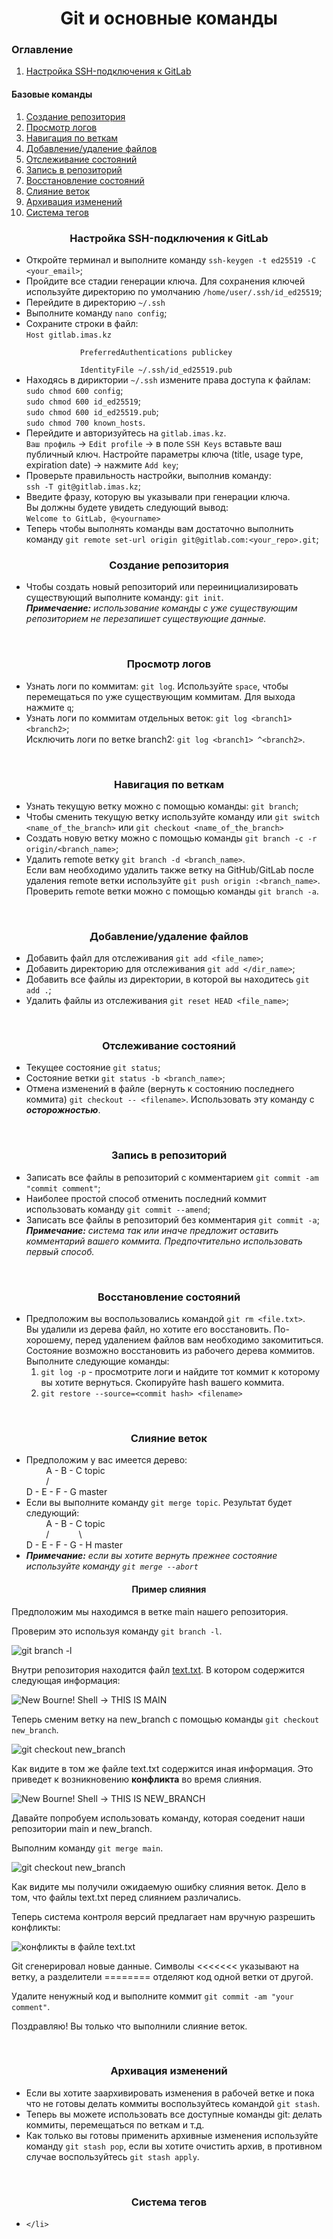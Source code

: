 <h1 align="center">Git и основные команды</h1>

<h3>Оглавление</h3>
<ol>
    <li><a href="#settings-1">Настройка SSH-подключения к GitLab</a></li>
</ol>

<h4>Базовые команды</h4>
<ol>
    <li><a href="#block-1">Создание репозитория</a></li>
    <li><a href="#block-2">Просмотр логов</a></li>
    <li><a href="#block-3">Навигация по веткам</a></li>
    <li><a href="#block-4">Добавление/удаление файлов</a></li>
    <li><a href="#block-5">Отслеживание состояний</a></li>
    <li><a href="#block-6">Запись в репозиторий</a></li>
    <li><a href="#block-7">Восстановление состояний</a></li>
    <li><a href="#block-8">Слияние веток</a></li>
    <li><a href="#block-9">Архивация изменений</a></li>
    <li><a href="#block-10">Система тегов</a></li>

</ol>

<h3 align="center" id="settings-1">Настройка SSH-подключения к GitLab</h3>
<ul>
    <li>
        Откройте терминал и выполните команду <code>ssh-keygen -t ed25519 -C &lt;your_email&gt;</code>;
    </li>
    <li>
        Пройдите все стадии генерации ключа. Для сохранения ключей используйте директорию по умолчанию <code>/home/user/.ssh/id_ed25519</code>;
    </li>
    <li>
        Перейдите в директорию <code>~/.ssh</code>
    </li>
    <li>
        Выполните команду <code>nano config</code>;
    </li>
    <li>
        Сохраните строки в файл:<br>
        <code>Host gitlab.imas.kz<br>
        &nbsp;&nbsp;&nbsp;&nbsp;PreferredAuthentications publickey<br>
        &nbsp;&nbsp;&nbsp;&nbsp;IdentityFile ~/.ssh/id_ed25519.pub</code>
    </li>
    <li>
        Находясь в дириктории <code>~/.ssh</code> измените права доступа к файлам:<br>
        <code>sudo chmod 600 config</code>;<br>
        <code>sudo chmod 600 id_ed25519</code>;<br>
        <code>sudo chmod 600 id_ed25519.pub</code>;<br>
        <code>sudo chmod 700 known_hosts</code>.
    </li>
    <li>
        Перейдите и авторизуйтесь на <code>gitlab.imas.kz</code>.<br> 
        <code>Ваш профиль</code> -> <code>Edit profile</code> -> в поле <code>SSH Keys</code> вставьте ваш публичный ключ.
        Настройте параметры ключа (title, usage type, expiration date) -> нажмите <code>Add key</code>;
    </li>
    <li>
        Проверьте правильность настройки, выполнив команду:<br>
        <code>ssh -T git@gitlab.imas.kz</code>;
    </li>
    <li>
        Введите фразу, которую вы указывали при генерации ключа.<br>
        Вы должны будете увидеть следующий вывод:<br>
        <code>Welcome to GitLab, @&lt;yourname&gt;</code>
    </li>
    <li>
        Теперь чтобы выполнять команды вам достаточно выполнить команду <code>git remote set-url origin git@gitlab.com:&lt;your_repo&gt;.git</code>;
    </li>
</ul>




<h3 align="center" id="block-1">Создание репозитория</h3>

<ul>
    <li>
    Чтобы создать новый репозиторий или переинициализировать существующий выполните команду:
    <code>git init</code>.<br> <i><b>Примечаение:</b> использование команды с уже существующим репозиторием не перезапишет существующие данные.</i> 
    </li>
</ul>
<br>

<h3 align="center" id="block-2">Просмотр логов</h3>

<ul>
    <li>
    Узнать логи по коммитам: <code>git log</code>.
    Используйте <code>space</code>, чтобы перемещаться по уже существующим коммитам.
    Для выхода нажмите <code>q</code>;<br>
    </li>
    <li>
    Узнать логи по коммитам отдельных веток: <code>git log &lt;branch1&gt; &lt;branch2&gt;</code>;<br>
    Исключить логи по ветке branch2: <code>git log &lt;branch1&gt; ^&lt;branch2&gt;</code>.
    </li>
</ul>
<br>

<h3 align="center" id="block-3">Навигация по веткам</h3>

<ul id="block-3">
    <li>
        Узнать текущую ветку можно с помощью команды: <code>git branch</code>;
    </li>
    <li>
        Чтобы сменить текущую ветку используйте команду или 
        <code>git switch &lt;name_of_the_branch&gt;</code> или <code>git checkout &lt;name_of_the_branch&gt;</code><br>
    </li>
    <li>
        Создать новую ветку можно с помощью команды <code>git branch -c -r origin/&lt;branch_name&gt;</code>;<br>
    </li>
    <li>
        Удалить remote ветку <code>git branch -d &lt;branch_name&gt;</code>.<br>
        Если вам необходимо удалить также ветку на GitHub/GitLab после удаления remote ветки используйте <code>git push origin :&lt;branch_name&gt;</code>.<br>
        Проверить remote ветки можно с помощью команды <code>git branch -a</code>.
    </li>
</ul>
<br>

<h3 align="center" id="block-4">Добавление/удаление файлов</h3>
<ul>
    <li>
        Добавить файл для отслеживания <code>git add &lt;file_name&gt;</code>;
    </li>
    <li>
        Добавить директорию для отслеживания <code>git add &lt;/dir_name&gt;</code>;
    </li>
    <li>
        Добавить все файлы из директории, в которой вы находитесь <code>git add .</code>;
    </li>
    <li>
        Удалить файлы из отслеживания <code>git reset HEAD &lt;file_name&gt;</code>;
    </li>
</ul>
<br>

<h3 align="center" id="block-5">Отслеживание состояний</h3>
<ul>
    <li>
        Текущее состояние <code>git status</code>;
    </li>
    <li>
        Состояние ветки <code>git status -b &lt;branch_name&gt;</code>;
    </li>
    <li>
        Отмена изменений в файле (вернуть к состоянию последнего коммита) <code>git checkout -- &lt;filename&gt;</code>. Использовать эту команду с <i><b>осторожностью</b></i>.
    </li>
</ul>
<br>

<h3 align="center" id="block-6">Запись в репозиторий</h3>
<ul>
    <li>
        Записать все файлы в репозиторий с комментарием <code>git commit -am "commit comment"</code>;
    </li>
    <li>
        Наиболее простой способ отменить последний коммит использовать команду <code>git commit --amend</code>;
    </li>
    <li>
        Записать все файлы в репозиторий без комментария <code>git commit -a</code>;<br>
        <i><b>Примечание:</b> система так или иначе предложит оставить комментарий вашего коммита. Предпочтительно использовать первый способ.</i>
    </li>
</ul>
<br>

<h3 align="center" id="block-7">Восстановление состояний</h3>
<ul>
    <li>
        Предположим вы воспользовались командой <code>git rm &lt;file.txt&gt;</code>.<br>
        Вы удалили из дерева файл, но хотите его восстановить. По-хорошему, перед удалением файлов вам необходимо закомититься.<br>
        Состояние возможно восстановить из рабочего дерева коммитов.<br>
        Выполните следующие команды:
        <ol>
            <li><code>git log -p</code> - просмотрите логи и найдите тот коммит к которому вы хотите вернуться. Скопируйте hash вашего коммита.</li>
            <li><code>git restore --source=&lt;commit hash&gt; &lt;filename&gt;</code></li>
        </ol>
    </li>
</ul>
<br>

<h3 align="center" id="block-8">Слияние веток</h3>
<ul>
    <li>
        Предположим у вас имеется дерево:<br>
        &nbsp; &nbsp; &nbsp; &nbsp; A - B - C topic<br>
        &nbsp; &nbsp; &nbsp; &nbsp; /<br>
        D - E - F - G master
    </li>
    <li>
        Если вы выполните команду <code>git merge topic</code>. Результат будет следующий:<br>
        &nbsp; &nbsp; &nbsp; &nbsp; A - B - C topic<br>
        &nbsp; &nbsp; &nbsp; &nbsp; / &nbsp; &nbsp; &nbsp; &nbsp; &nbsp; &nbsp;\<br>
        D - E - F - G - H master
    </li>
    <li>
        <i><b>Примечание:</b> если вы хотите вернуть прежнее состояние используйте команду <code>git merge --abort</code></i>
    </li>
</ul>

<h4 align=center>Пример слияния</h2>
<p>Предположим мы находимся в ветке main нашего репозитория.</p>
<p>Проверим это используя команду <code>git branch -l</code>.</p>
<p><img src="https://github.com/chimchimster/git_imas_commands/blob/main/media/git_branch1.png" alt="git branch -l"></p>
<p>Внутри репозитория находится файл <a href="https://github.com/chimchimster/git_imas_commands/blob/main/text.txt">text.txt</a>. В котором содержится следующая информация:</p>
<p><img src="https://github.com/chimchimster/git_imas_commands/blob/main/media/git_branch2.png" alt="New Bourne! Shell -> THIS IS MAIN"></p>
<p>Теперь сменим ветку на new_branch с помощью команды <code>git checkout new_branch</code>.</p>
<p><img src="https://github.com/chimchimster/git_imas_commands/blob/main/media/git_branch3.png" alt="git checkout new_branch"></p>
<p>Как видите в том же файле text.txt содержится иная информация. Это приведет к возникновению <b>конфликта</b> во время слияния.</p>
<p><img src="https://github.com/chimchimster/git_imas_commands/blob/main/media/git_branch4.png" alt="New Bourne! Shell -> THIS IS NEW_BRANCH"></p>
<p>Давайте попробуем использовать команду, которая соеденит наши репозитории main и new_branch.</p>
<p>Выполним команду <code>git merge main</code>.</p>
<p><img src="https://github.com/chimchimster/git_imas_commands/blob/main/media/git_branch5.png" alt="git checkout new_branch"></p>
<p>Как видите мы получили ожидаемую ошибку слияния веток. Дело в том, что файлы text.txt перед слиянием различались.</p>
<p>Теперь система контроля версий предлагает нам вручную разрешить конфликты:</p>
<p><img src="https://github.com/chimchimster/git_imas_commands/blob/main/media/git_branch6.png" alt="конфликты в файле text.txt"></p>
<p>Git сгенерировал новые данные. Символы <<<<<<< указывают на ветку, а разделители ======== отделяют код одной ветки от другой.</p>
<p>Удалите ненужный код и выполните коммит <code>git commit -am "your comment"</code>.</p>
<p>Поздравляю! Вы только что выполнили слияние веток.</p>

<br>

<h3 align="center" id="block-9">Архивация изменений</h3>
<ul>
    <li>
        Если вы хотите заархивировать изменения в рабочей ветке и пока что не готовы делать коммиты воспользуйтесь командой <code>git stash</code>.
    </li>
    <li>
        Теперь вы можете использовать все доступные команды git: делать коммиты, перемещаться по веткам и т.д.
    </li>
    <li>
        Как только вы готовы применить архивные изменения используйте команду <code>git stash pop</code>, если вы хотите очистить архив, в противном случае воспользуйтесь <code>git stash apply</code>.
    </li>
</ul>
<br>

<h3 align="center" id="block-10">Система тегов</h3>
<ul>
    <li>
        
    </li>
</ul>